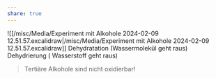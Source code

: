 ```yaml
---
share: true
---
```

 ![[/misc/Media/Experiment mit Alkohole 2024-02-09 12.51.57.excalidraw|/misc/Media/Experiment mit Alkohole 2024-02-09 12.51.57.excalidraw]]
Dehydratation (Wassermolekül geht raus)
Dehydrierung ( Wasserstoff geht raus)


> Tertiäre Alkohole sind nicht oxidierbar!

